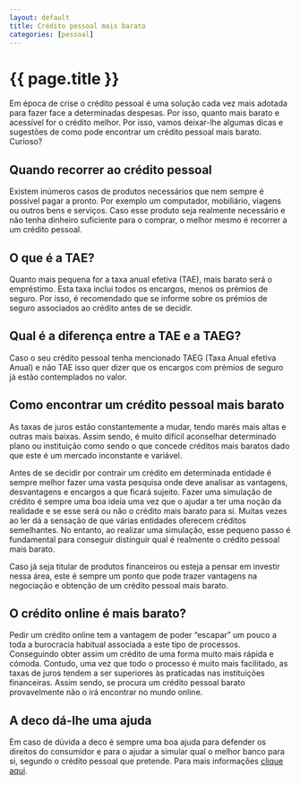 ```yaml
---
layout: default
title: Crédito pessoal mais barato
categories: [pessoal]
---
```


# {{ page.title }}

Em época de crise o crédito pessoal é uma solução cada vez mais adotada para fazer face a determinadas despesas. Por isso, quanto mais barato e acessível for o crédito melhor. Por isso, vamos deixar-lhe algumas dicas e sugestões de como pode encontrar um crédito pessoal mais barato. Curioso?

## Quando recorrer ao crédito pessoal

Existem inúmeros casos de produtos necessários que nem sempre é possível pagar a pronto. Por exemplo um computador, mobiliário, viagens ou outros bens e serviços. Caso esse produto seja realmente necessário e não tenha dinheiro suficiente para o comprar, o melhor mesmo é recorrer a um crédito pessoal.

## O que é a TAE?

Quanto mais pequena for a taxa anual efetiva (TAE), mais barato será o empréstimo. Esta taxa inclui todos os encargos, menos os prémios de seguro. Por isso, é recomendado que se informe sobre os prémios de seguro associados ao crédito antes de se decidir.

## Qual é a diferença entre a TAE e a TAEG?

Caso o seu crédito pessoal tenha mencionado TAEG (Taxa Anual efetiva Anual) e não TAE isso quer dizer que os encargos com prémios de seguro já estão contemplados no valor.

## Como encontrar um crédito pessoal mais barato

As taxas de juros estão constantemente a mudar, tendo marés mais altas e outras mais baixas. Assim sendo, é muito difícil aconselhar determinado plano ou instituição como sendo o que concede créditos mais baratos dado que este é um mercado inconstante e variável.

Antes de se decidir por contrair um crédito em determinada entidade é sempre melhor fazer uma vasta pesquisa onde deve analisar as vantagens, desvantagens e encargos a que ficará sujeito. Fazer uma simulação de crédito é sempre uma boa ideia uma vez que o ajudar a ter uma noção da realidade e se esse será ou não o crédito mais barato para si. Muitas vezes ao ler dá a sensação de que várias entidades oferecem créditos semelhantes. No entanto, ao realizar uma simulação, esse pequeno passo é fundamental para conseguir distinguir qual é realmente o crédito pessoal mais barato.

Caso já seja titular de produtos financeiros ou esteja a pensar em investir nessa área, este é sempre um ponto que pode trazer vantagens na negociação e obtenção de um crédito pessoal mais barato.

## O crédito online é mais barato?

Pedir um crédito online tem a vantagem de poder “escapar” um pouco a toda a burocracia habitual associada a este tipo de processos. Conseguindo obter assim um crédito de uma forma muito mais rápida e cómoda. Contudo, uma vez que todo o processo é muito mais facilitado, as taxas de juros tendem a ser superiores às praticadas nas instituições financeiras. Assim sendo, se procura um crédito pessoal barato provavelmente não o irá encontrar no mundo online.

## A deco dá-lhe uma ajuda

Em caso de dúvida a deco é sempre uma boa ajuda para defender os direitos do consumidor e para o ajudar a simular qual o melhor banco para si, segundo o crédito pessoal que pretende. Para mais informações [clique aqui](http://www.deco.proteste.pt/dinheiro/nc/simule-e-poupe/credito-pessoal-melhor-banco).
